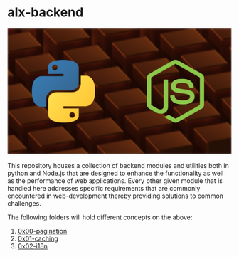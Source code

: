 # alx-backend

![alt text](image.png)

This repository houses a collection of backend modules and utilities both in python and Node.js that are designed to enhance the functionality as well as the performance of web applications. Every other given module that is handled here addresses specific requirements that are commonly encountered in web-development thereby providing solutions to common challenges. 

The following folders will hold different concepts on the above:

1. [0x00-pagination](0x00-pagination)
2. [0x01-caching](0x01-caching)
3. [0x02-i18n](0x02-i18n)
